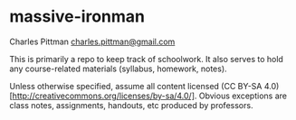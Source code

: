 massive-ironman
===============
Charles Pittman
<charles.pittman@gmail.com>

This is primarily a repo to keep track of schoolwork.  It also serves to hold any course-related materials (syllabus, homework, notes).

Unless otherwise specified, assume all content licensed (CC BY-SA 4.0) [http://creativecommons.org/licenses/by-sa/4.0/].  Obvious exceptions are class notes, assignments, handouts, etc produced by professors.